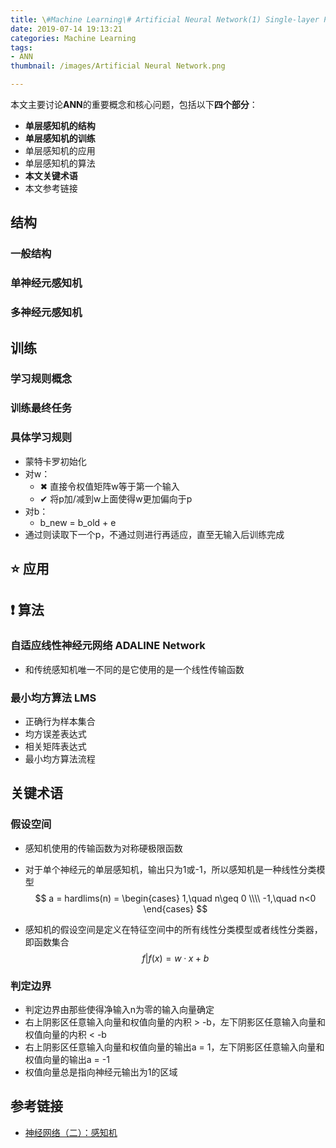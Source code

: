 ```yaml
---
title: \#Machine Learning\# Artificial Neural Network(1) Single-layer Perception(SLP)
date: 2019-07-14 19:13:21
categories: Machine Learning
tags:
- ANN
thumbnail: /images/Artificial Neural Network.png

---
```




本文主要讨论**ANN**的重要概念和核心问题，包括以下**四个部分**：

- **单层感知机的结构**
- **单层感知机的训练**
- 单层感知机的应用
- 单层感知机的算法
- **本文关键术语**
- 本文参考链接



<!-- more -->



## 结构

### 一般结构

### 单神经元感知机

### 多神经元感知机

## 训练

### 学习规则概念

### 训练最终任务

### 具体学习规则

- 蒙特卡罗初始化
- 对w：
  - ✖ 直接令权值矩阵w等于第一个输入
  - ✔ 将p加/减到w上面使得w更加偏向于p
- 对b：
  - b_new = b_old + e
- 通过则读取下一个p，不通过则进行再适应，直至无输入后训练完成

## ⭐ 应用

## ❗ 算法

### 自适应线性神经元网络 ADALINE Network

- 和传统感知机唯一不同的是它使用的是一个线性传输函数

### 最小均方算法 LMS

- 正确行为样本集合
- 均方误差表达式
- 相关矩阵表达式
- 最小均方算法流程

## 关键术语

### 假设空间

- 感知机使用的传输函数为对称硬极限函数

- 对于单个神经元的单层感知机，输出只为1或-1，所以感知机是一种线性分类模型
  $$
  a = hardlims(n) =
  \begin{cases}
  1,\quad n\geq 0
  \\\\
  -1,\quad n<0
  \end{cases}
  $$

- 感知机的假设空间是定义在特征空间中的所有线性分类模型或者线性分类器，即函数集合
  $$
  {f | f(x) = w · x + b}
  $$

### 判定边界

- 判定边界由那些使得净输入n为零的输入向量确定
- 右上阴影区任意输入向量和权值向量的内积 > -b，左下阴影区任意输入向量和权值向量的内积 < -b
- 右上阴影区任意输入向量和权值向量的输出a = 1，左下阴影区任意输入向量和权值向量的输出a = -1
- 权值向量总是指向神经元输出为1的区域

## 参考链接

- [神经网络（二）：感知机](https://www.jianshu.com/p/bd7de28664ba)